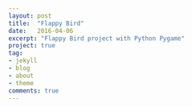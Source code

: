 ```yaml
---
layout: post
title:  "Flappy Bird"
date:   2016-04-06
excerpt: "Flappy Bird project with Python Pygame"
project: true
tag:
- jekyll 
- blog
- about
- theme
comments: true
---
```



